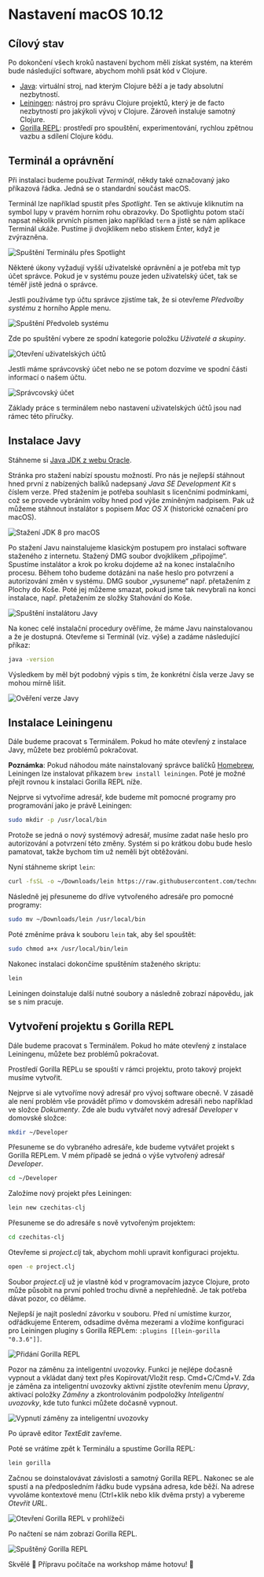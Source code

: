 # Nastavení macOS 10.12

## Cílový stav

Po dokončení všech kroků nastavení bychom měli získat systém, na kterém bude následující software, abychom mohli psát kód v Clojure.

- [Java](https://java.com/): virtuální stroj, nad kterým Clojure běží a je tady absolutní nezbytností.
- [Leiningen](https://leiningen.org/): nástroj pro správu Clojure projektů, který je de facto nezbytností pro jakýkoli vývoj v Clojure. Zároveň instaluje samotný Clojure.
- [Gorilla REPL](http://gorilla-repl.org/index.html): prostředí pro spouštění, experimentování, rychlou zpětnou vazbu a sdílení Clojure kódu.


## Terminál a oprávnění

Při instalaci budeme používat *Terminál*, někdy také označovaný jako příkazová řádka. Jedná se o standardní součást macOS.

Terminál lze například spustit přes *Spotlight*. Ten se aktivuje kliknutím na symbol lupy v pravém horním rohu obrazovky. Do Spotlightu potom stačí napsat několik prvních písmen jako například `term` a jistě se nám aplikace Terminál ukáže. Pustíme ji dvojklikem nebo stiskem Enter, když je zvýrazněna.

![Spuštění Terminálu přes Spotlight](images/macos/launch-terminal.png)

Některé úkony vyžadují vyšší uživatelské oprávnění a je potřeba mít typ účet správce. Pokud je v systému pouze jeden uživatelský účet, tak se téměř jistě jedná o správce.

Jestli používáme typ účtu správce zjistíme tak, že si otevřeme *Předvolby systému* z horního Apple menu.

![Spuštění Předvoleb systému](images/macos/launch-system-preferences.png)

Zde po spuštění vybere ze spodní kategorie položku *Uživatelé a skupiny*.

![Otevření uživatelských účtů](images/macos/open-users-groups.png)

Jestli máme správcovský účet nebo ne se potom dozvíme ve spodní části informací o našem účtu.

![Správcovský účet](images/macos/administrator-account.png)

Základy práce s terminálem nebo nastavení uživatelských účtů jsou nad rámec této příručky.

## Instalace Javy

Stáhneme si [Java JDK z webu Oracle](http://www.oracle.com/technetwork/java/javase/downloads/jdk8-downloads-2133151.html).

Stránka pro stažení nabízí spoustu možností. Pro nás je nejlepší stáhnout hned první z nabízených balíků nadepsaný *Java SE Development Kit* s číslem verze. Před stažením je potřeba souhlasit s licenčními podmínkami, což se provede vybráním volby hned pod výše zmíněným nadpisem. Pak už můžeme stáhnout instalátor s popisem *Mac OS X* (historické označení pro macOS).

![Stažení JDK 8 pro macOS](images/macos/download-java.png)

Po stažení Javu nainstalujeme klasickým postupem pro instalaci software staženého z internetu. Stažený DMG soubor dvojklikem „připojíme“. Spustíme instalátor a krok po kroku dojdeme až na konec instalačního procesu. Během toho budeme dotázáni na naše heslo pro potvrzení a autorizování změn v systému. DMG soubor „vysuneme“ např. přetažením z Plochy do Koše. Poté jej můžeme smazat, pokud jsme tak nevybrali na konci instalace, např. přetažením ze složky Stahování do Koše.

![Spuštění instalátoru Javy](images/macos/install-java.png)

Na konec celé instalační procedury ověříme, že máme Javu nainstalovanou a že je dostupná. Otevřeme si Terminál (viz. výše) a zadáme následující příkaz:

```bash
java -version
```

Výsledkem by měl být podobný výpis s tím, že konkrétní čísla verze Javy se mohou mírně lišit.

![Ověření verze Javy](images/macos/verify-java.png)


## Instalace Leiningenu

Dále budeme pracovat s Terminálem. Pokud ho máte otevřený z instalace Javy, můžete bez problémů pokračovat.

**Poznámka**: Pokud náhodou máte nainstalovaný správce balíčků [Homebrew](http://brew.sh), Leiningen lze instalovat příkazem `brew install leiningen`. Poté je možné přejít rovnou k instalaci Gorilla REPL níže.

Nejprve si vytvoříme adresář, kde budeme mít pomocné programy pro programování jako je právě Leiningen:

```bash
sudo mkdir -p /usr/local/bin
```

Protože se jedná o nový systémový adresář, musíme zadat naše heslo pro autorizování a potvrzení této změny. Systém si po krátkou dobu bude heslo pamatovat, takže bychom tím už neměli být obtěžováni.

Nyní stáhneme skript `lein`:

```bash
curl -fsSL -o ~/Downloads/lein https://raw.githubusercontent.com/technomancy/leiningen/stable/bin/lein
```

Následně jej přesuneme do dříve vytvořeného adresáře pro pomocné programy:

```bash
sudo mv ~/Downloads/lein /usr/local/bin
```

Poté změníme práva k souboru `lein` tak, aby šel spouštět:

```bash
sudo chmod a+x /usr/local/bin/lein
```

Nakonec instalaci dokončíme spuštěním staženého skriptu:

```bash
lein
```

Leiningen doinstaluje další nutné soubory a následně zobrazí nápovědu, jak se s ním pracuje.


## Vytvoření projektu s Gorilla REPL

Dále budeme pracovat s Terminálem. Pokud ho máte otevřený z instalace Leiningenu, můžete bez problémů pokračovat.

Prostředí Gorilla REPLu se spouští v rámci projektu, proto takový projekt musíme vytvořit.

Nejprve si ale vytvoříme nový adresář pro vývoj software obecně. V zásadě ale není problém vše provádět přímo v domovském adresáři nebo například ve složce *Dokumenty*. Zde ale budu vytvářet nový adresář *Developer* v domovské složce:

```bash
mkdir ~/Developer
```

Přesuneme se do vybraného adresáře, kde budeme vytvářet projekt s Gorilla REPLem. V mém případě se jedná o výše vytvořený adresář *Developer*.

```bash
cd ~/Developer
```

Založíme nový projekt přes Leiningen:

```bash
lein new czechitas-clj
```

Přesuneme se do adresáře s nově vytvořeným projektem:

```bash
cd czechitas-clj
```

Otevřeme si *project.clj* tak, abychom mohli upravit konfiguraci projektu.

```bash
open -e project.clj
```

Soubor *project.clj* už je vlastně kód v programovacím jazyce Clojure, proto může působit na první pohled trochu divně a nepřehledně. Je tak potřeba dávat pozor, co děláme.

Nejlepší je najít poslední závorku v souboru. Před ní umístíme kurzor, odřádkujeme Enterem, odsadíme dvěma mezerami a vložíme konfiguraci pro Leiningen pluginy s Gorilla REPLem: `:plugins [[lein-gorilla "0.3.6"]]`. 

![Přidání Gorilla REPL](images/macos/gorilla-plugin.png)

Pozor na záměnu za inteligentní uvozovky. Funkci je nejlépe dočasně vypnout a vkládat daný text přes Kopírovat/Vložit resp. Cmd+C/Cmd+V. Zda je záměna  za inteligentní uvozovky aktivní zjistíte otevřením menu *Úpravy*, aktivací položky *Záměny* a zkontrolováním podpoložky *Inteligentní uvozovky*, kde tuto funkci můžete dočasně vypnout.

![Vypnutí záměny za inteligentní uvozovky](images/macos/uncheck-smart-quotes.png)

Po úpravě editor *TextEdit* zavřeme.

Poté se vrátíme zpět k Terminálu a spustíme Gorilla REPL:

```bash
lein gorilla
```

 Začnou se doinstalovávat závislosti a samotný Gorilla REPL. Nakonec se ale spustí a na předposledním řádku bude vypsána adresa, kde běží. Na adrese vyvoláme kontextové menu (Ctrl+klik nebo klik dvěma prsty) a vybereme *Otevřít URL*.
 
![Otevření Gorilla REPL v prohlížeči](images/macos/launch-gorilla.png)

Po načtení se nám zobrazí Gorilla REPL.

![Spuštěný Gorilla REPL](images/macos/loaded-gorilla.png)

Skvělé 🙌 Přípravu počítače na workshop máme hotovu! 💪